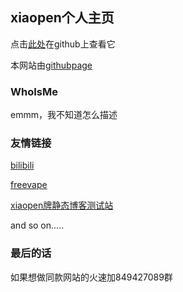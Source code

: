 ## xiaopen个人主页

点击[此处](https://github.com/xiaopentp/me/)在github上查看它

本网站由[githubpage](https://github.com/)

### WhoIsMe

emmm，我不知道怎么描述

### 友情链接

[bilibili](www.bilibili.com)

[freevape](www.freevape.tk)

[xiaopen牌静态博客测试站](blog.xiaopen.cf)

and so on.....

### 最后的话

如果想做同款网站的火速加849427089群
